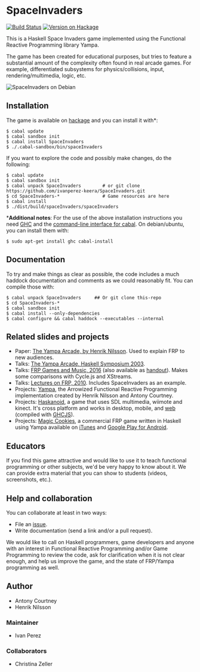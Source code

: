 # SpaceInvaders

[![Build Status](https://travis-ci.org/ivanperez-keera/SpaceInvaders.svg?branch=master)](https://travis-ci.org/ivanperez-keera/SpaceInvaders)
[![Version on Hackage](https://img.shields.io/hackage/v/SpaceInvaders.svg)](https://hackage.haskell.org/package/SpaceInvaders)

This is a Haskell Space Invaders game implemented using the Functional
Reactive Programming library Yampa.

The game has been created for educational purposes, but tries to feature a
substantial amount of the complexity often found in real arcade games. For example,
differentiated subsystems for physics/collisions, input, rendering/multimedia, logic, etc.

![SpaceInvaders on Debian](screenshots/debian.png?raw=true)

## Installation

The game is available on [hackage](https://hackage.haskell.org/package/SpaceInvaders) and you can install it with*:

```
$ cabal update
$ cabal sandbox init
$ cabal install SpaceInvaders
$ ./.cabal-sandbox/bin/spaceInvaders
```

If you want to explore the code and possibly make changes, do the following:

```
$ cabal update
$ cabal sandbox init
$ cabal unpack SpaceInvaders        # or git clone https://github.com/ivanperez-keera/SpaceInvaders.git
$ cd SpaceInvaders-*                # Game resources are here
$ cabal install
$ ./dist/build/spaceInvaders/spaceInvaders
```

*__Additional notes__:
For the use of the above installation instructions you need [GHC](https://www.haskell.org/ghc/) and the [command-line interface for cabal](https://github.com/haskell/cabal/tree/master/cabal-install). On debian/ubuntu, you can install them with:

```
$ sudo apt-get install ghc cabal-install
```

## Documentation

To try and make things as clear as possible, the code includes a much haddock
documentation and comments as we could reasonably fit. You can compile those with:

```
$ cabal unpack SpaceInvaders     ## Or git clone this-repo
$ cd SpaceInvaders-*
$ cabal sandbox init
$ cabal install --only-dependencies
$ cabal configure && cabal haddock --executables --internal
```

## Related slides and projects

* Paper: [The Yampa Arcade, by Henrik Nilsson](http://www.cs.nott.ac.uk/~psznhn/papers.html#hw2003). Used to explain FRP to new audiences.
* Talks: [The Yampa Arcade, Haskell Symposium 2003](http://www.cs.nott.ac.uk/~psznhn/Talks/HW2003-YampaArcade.pdf).
* Talks: [FRP Games and Music, 2016](http://www.cs.nott.ac.uk/~psznhn/Talks/7digital-July2016-IntroductionToFRPAndYampaThroughGamesAndMusic.pdf) (also available as [handout](http://www.cs.nott.ac.uk/~psznhn/Talks/7digital-July2016-IntroductionToFRPAndYampaThroughGamesAndMusic-4up.pdf)). Makes some comparisons with Cycle.js and XStreams.
* Talks: [Lectures on FRP, 2010](http://www.cs.nott.ac.uk/~psznhn/ITU-FRP2010/ITU-FRP2010.html). Includes SpaceInvaders as an example.
* Projects: [Yampa](http://github.com/ivanperez-keera/Yampa), the Arrowized Functional Reactive Programming implementation created by Henrik Nilsson and Antony Courtney.
* Projects: [Haskanoid](https://github.com/ivanperez-keera/haskanoid), a game that uses SDL multimedia, wiimote and kinect. It's cross platform and works in desktop, mobile, and [web](http://ivanperez-keera.github.io/haskanoid/haskanoid.jsexe/index.html) (compiled with [GHCJS](https://github.com/ghcjs/ghcjs)).
* Projects: [Magic Cookies](https://github.com/keera-studios/magic-cookies), a commercial FRP game written in Haskell using Yampa available on [iTunes](https://itunes.apple.com/us/app/magic-cookies/id1244709871) and [Google Play for Android](https://play.google.com/store/apps/details?id=uk.co.keera.games.magiccookies&hl=en).

## Educators

If you find this game attractive and would like to use it to teach functional
programming or other subjects, we'd be very happy to know about it. We can
provide extra material that you can show to students (videos, screenshots,
etc.).

## Help and collaboration

You can collaborate at least in two ways:

* File an [issue](https://github.com/ivanperez-keera/SpaceInvaders/issues).
* Write documentation (send a link and/or a pull request).

We would like to call on Haskell programmers, game developers and anyone with an interest in Functional Reactive Programming and/or Game Programming to review the code, ask for clarification when it is not clear enough, and help us improve the game, and the state of FRP/Yampa programming as well.

## Author

* Antony Courtney
* Henrik Nilsson

### Maintainer

* Ivan Perez

### Collaborators

* Christina Zeller
